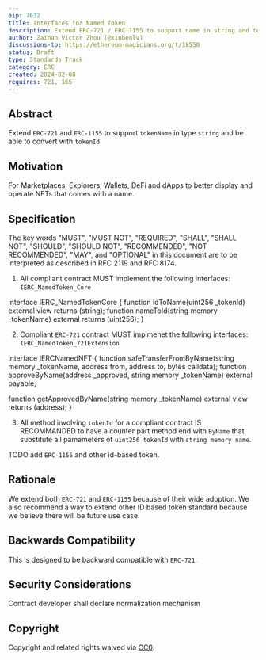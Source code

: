 ```yaml
---
eip: 7632
title: Interfaces for Named Token
description: Extend ERC-721 / ERC-1155 to support name in string and tokenId conversion.
author: Zainan Victor Zhou (@xinbenlv)
discussions-to: https://ethereum-magicians.org/t/18550
status: Draft
type: Standards Track
category: ERC
created: 2024-02-08
requires: 721, 165
---
```


## Abstract

Extend `ERC-721` and `ERC-1155` to support `tokenName` in type `string` and be able to convert with `tokenId`.

## Motivation

For Marketplaces, Explorers, Wallets, DeFi and dApps to better display and operate NFTs that comes with a name.

## Specification

The key words "MUST", "MUST NOT", "REQUIRED", "SHALL", "SHALL NOT", "SHOULD", "SHOULD NOT", "RECOMMENDED", "NOT RECOMMENDED", "MAY", and "OPTIONAL" in this document are to be interpreted as described in RFC 2119 and RFC 8174.

1. All compliant contract MUST implement the following interfaces: `IERC_NamedToken_Core`

interface IERC_NamedTokenCore {
  function idToName(uint256 _tokenId) external view returns (string);
  function nameToId(string memory _tokenName) external returns (uint256);
}

2. Compliant `ERC-721` contract MUST implmenet the following interfaces: `IERC_NamedToken_721Extension`

interface IERCNamedNFT {
  function safeTransferFromByName(string memory _tokenName, address from, address to, bytes calldata);
  function approveByName(address _approved, string memory _tokenName) external payable;

  function getApprovedByName(string memory _tokenName) external view returns (address);
}

3. All method involving `tokenId` for a compliant contract IS RECOMMANDED to have a counter part method end with `ByName` that substitute all pamameters of `uint256 tokenId` with `string memory name`.

TODO add `ERC-1155` and other id-based token.

## Rationale

We extend both `ERC-721` and `ERC-1155` because of their wide adoption. We also recommend a way to extend other ID based token standard because we believe there will be future use case.

## Backwards Compatibility

This is designed to be backward compatible with `ERC-721`.

## Security Considerations

Contract developer shall declare normalization mechanism

## Copyright

Copyright and related rights waived via [CC0](../LICENSE.md).
